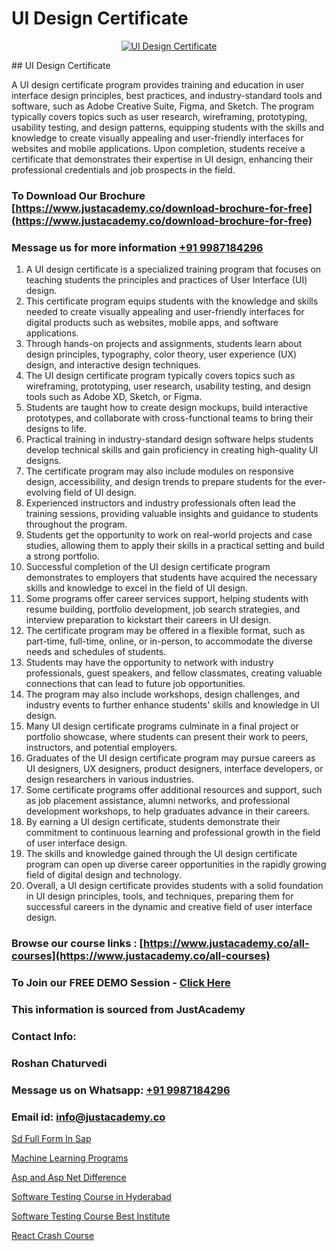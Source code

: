 # UI Design Certificate

<p align="center">
  <a href="https://justacademy.co/all-courses">
    <img src="https://i.ibb.co/P5KtSQ2/ui-ux.png" alt="UI Design Certificate">
  </a>
</p>
## UI Design Certificate

A UI design certificate program provides training and education in user interface design principles, best practices, and industry-standard tools and software, such as Adobe Creative Suite, Figma, and Sketch. The program typically covers topics such as user research, wireframing, prototyping, usability testing, and design patterns, equipping students with the skills and knowledge to create visually appealing and user-friendly interfaces for websites and mobile applications. Upon completion, students receive a certificate that demonstrates their expertise in UI design, enhancing their professional credentials and job prospects in the field.
### To Download Our Brochure [https://www.justacademy.co/download-brochure-for-free](https://www.justacademy.co/download-brochure-for-free)
### Message us for more information [+91 9987184296](https://api.whatsapp.com/send?phone=919987184296)
1) A UI design certificate is a specialized training program that focuses on teaching students the principles and practices of User Interface (UI) design.
2) This certificate program equips students with the knowledge and skills needed to create visually appealing and user-friendly interfaces for digital products such as websites, mobile apps, and software applications.
3) Through hands-on projects and assignments, students learn about design principles, typography, color theory, user experience (UX) design, and interactive design techniques.
4) The UI design certificate program typically covers topics such as wireframing, prototyping, user research, usability testing, and design tools such as Adobe XD, Sketch, or Figma.
5) Students are taught how to create design mockups, build interactive prototypes, and collaborate with cross-functional teams to bring their designs to life.
6) Practical training in industry-standard design software helps students develop technical skills and gain proficiency in creating high-quality UI designs.
7) The certificate program may also include modules on responsive design, accessibility, and design trends to prepare students for the ever-evolving field of UI design.
8) Experienced instructors and industry professionals often lead the training sessions, providing valuable insights and guidance to students throughout the program.
9) Students get the opportunity to work on real-world projects and case studies, allowing them to apply their skills in a practical setting and build a strong portfolio.
10) Successful completion of the UI design certificate program demonstrates to employers that students have acquired the necessary skills and knowledge to excel in the field of UI design.
11) Some programs offer career services support, helping students with resume building, portfolio development, job search strategies, and interview preparation to kickstart their careers in UI design.
12) The certificate program may be offered in a flexible format, such as part-time, full-time, online, or in-person, to accommodate the diverse needs and schedules of students.
13) Students may have the opportunity to network with industry professionals, guest speakers, and fellow classmates, creating valuable connections that can lead to future job opportunities.
14) The program may also include workshops, design challenges, and industry events to further enhance students' skills and knowledge in UI design.
15) Many UI design certificate programs culminate in a final project or portfolio showcase, where students can present their work to peers, instructors, and potential employers.
16) Graduates of the UI design certificate program may pursue careers as UI designers, UX designers, product designers, interface developers, or design researchers in various industries.
17) Some certificate programs offer additional resources and support, such as job placement assistance, alumni networks, and professional development workshops, to help graduates advance in their careers.
18) By earning a UI design certificate, students demonstrate their commitment to continuous learning and professional growth in the field of user interface design.
19) The skills and knowledge gained through the UI design certificate program can open up diverse career opportunities in the rapidly growing field of digital design and technology.
20) Overall, a UI design certificate provides students with a solid foundation in UI design principles, tools, and techniques, preparing them for successful careers in the dynamic and creative field of user interface design.

### Browse our course links : [https://www.justacademy.co/all-courses](https://www.justacademy.co/all-courses) 
### To Join our FREE DEMO Session - [Click Here](https://www.justacademy.co/register-for-course-demo)


### This information is sourced from JustAcademy
### Contact Info:
### Roshan Chaturvedi
### Message us on Whatsapp: [+91 9987184296](https://api.whatsapp.com/send?phone=919987184296)
### Email id: [info@justacademy.co](mailto:info@justacademy.co)
                
[Sd Full Form In Sap](https://www.linkedin.com/pulse/sd-full-form-sap-justacademy-bradford-oclve?trackingId=F4HfMHQPBC9Rji%2Bw%2BEmQsg%3D%3D&lipi=urn%3Ali%3Apage%3Ad_flagship3_company_admin%3Bm8c8pzxIRVqjkbINsou16g%3D%3D)

[Machine Learning Programs](https://www.linkedin.com/pulse/machine-learning-programs-justacademy-thane-fzk7c?trackingId=3PEjnjS1hy0p8Gi3ZXM5%2BA%3D%3D&lipi=urn%3Ali%3Apage%3Ad_flagship3_company_admin%3B5LFFxHfxSIO4W925HATEJA%3D%3D)

[Asp and Asp Net Difference](https://medium.com/@abhidnya.1068/asp-and-asp-net-difference-b64afd9ce347)

[Software Testing Course in Hyderabad](https://medium.com/@kamblerajas684/software-testing-course-in-hyderabad-9f7e795934c1)

[Software Testing Course Best Institute](https://justacademyin.github.io/justacademy/software-testing-course-best-institute)

[React Crash Course](https://justacademyin.github.io/justacademy/react-crash-course)

